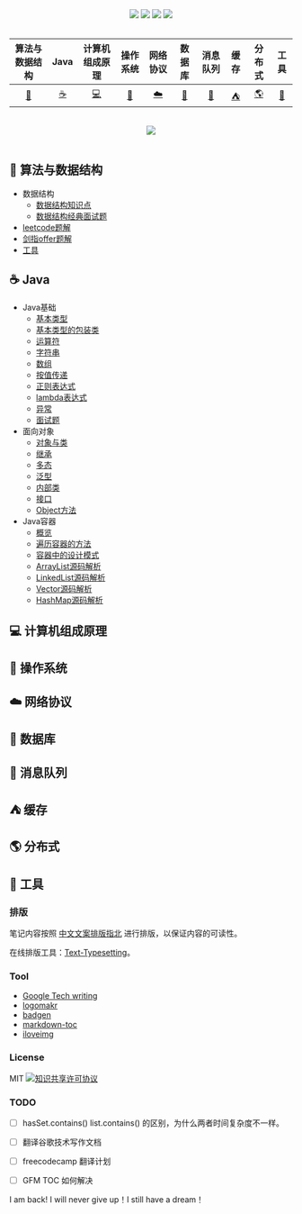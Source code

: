 <div align="center">
    <a href="#"> <img src="https://badgen.net/twitter/follow/cornprincess"></a>
    <a href="assets/download.md"> <img src="https://badgen.net/github/contributors/CornPrincess/Frontend_Notes"></a>
    <a href="#"> <img src="https://badgen.net/npm/license/lodash"></a>
    <!--<a href="#"> <img src="https://badgen.net/badge/%e5%85%ac%e4%bc%97%e5%8f%b7/Cornprincess?icon=rss"></a>-->
    <a href="#"> <img src="https://badgen.net/runkit/cal-badge-icd0onfvrxx6"></a>
</div>
<br>



| 算法与数据结构  | Java | 计算机组成原理| 操作系统 | 网络协议 | 数据库 | 消息队列 | 缓存 | 分布式 | 工具 |
| :-----------: | :-----------: | :-----------: | :-----------: | :-----------: | :-----------: | :-----------: | :-----------: | :-----------: | :-----------: |
| [:pencil:](#pencil-算法与数据结构)  | [:coffee:](#coffee-Java) | [:computer:](#computer-计算机组成原理) | [:fax:](#fax-操作系统) | [:cloud:](#cloud-网络协议) | [:floppy_disk:](#floppy_disk-数据库) | [:postbox:](#postbox-消息队列) | [:tent:](#tent-缓存) | [:earth_americas:](#earth_americas-分布式) | [:wrench:](#wrench-工具) |
<br>

<div align="center">
    <img src="https://media-exp1.licdn.com/dms/image/C561BAQEazVZ-tlQZtg/company-background_10000/0?e=2159024400&v=beta&t=1BGrqFcuQVay8ltLFmf6Y0-1Mw7bhC9gupvsQFWkeek">
</div>

<br>

## :pencil: 算法与数据结构
- 数据结构
  - [数据结构知识点](https://github.com/CornPrincess/Backend_Nodets/blob/master/notes/%E7%AE%97%E6%B3%95%E4%B8%8E%E6%95%B0%E6%8D%AE%E7%BB%93%E6%9E%84/%E6%95%B0%E6%8D%AE%E7%BB%93%E6%9E%84/%E6%95%B0%E6%8D%AE%E7%BB%93%E6%9E%84%E7%9F%A5%E8%AF%86%E7%82%B9.md)
  - [数据结构经典面试题](https://github.com/CornPrincess/Backend_Nodets/blob/master/notes/%E7%AE%97%E6%B3%95%E4%B8%8E%E6%95%B0%E6%8D%AE%E7%BB%93%E6%9E%84/%E6%95%B0%E6%8D%AE%E7%BB%93%E6%9E%84/%E6%95%B0%E6%8D%AE%E7%BB%93%E6%9E%84%E7%BB%8F%E5%85%B8%E9%9D%A2%E8%AF%95%E9%A2%98.md)
- [leetcode题解](https://github.com/CornPrincess/LeetCode)
- [剑指offer题解](https://github.com/CornPrincess/Coding-Interview)
- [工具](https://github.com/CornPrincess/Backend_Nodets/blob/master/notes/%E7%AE%97%E6%B3%95%E4%B8%8E%E6%95%B0%E6%8D%AE%E7%BB%93%E6%9E%84/%E5%B7%A5%E5%85%B7/%E5%B7%A5%E5%85%B7.md)

## :coffee: Java

- Java基础
  - [基本类型](https://github.com/CornPrincess/Backend_Nodets/blob/master/notes/Java/Java%E5%9F%BA%E7%A1%80/%E5%9F%BA%E6%9C%AC%E7%B1%BB%E5%9E%8B.md) 
  - [基本类型的包装类](https://github.com/CornPrincess/Backend_Nodets/blob/master/notes/Java/Java%E5%9F%BA%E7%A1%80/%E5%9F%BA%E6%9C%AC%E7%B1%BB%E5%9E%8B%E5%8C%85%E8%A3%85%E7%B1%BB.md)
  - [运算符](https://github.com/CornPrincess/Backend_Nodets/blob/master/notes/Java/Java%E5%9F%BA%E7%A1%80/%E8%BF%90%E7%AE%97%E7%AC%A6.md)
  - [字符串](https://github.com/CornPrincess/Backend_Nodets/blob/master/notes/Java/Java%E5%9F%BA%E7%A1%80/%E5%AD%97%E7%AC%A6%E4%B8%B2.md)
  - [数组](https://github.com/CornPrincess/Backend_Nodets/blob/master/notes/Java/Java%E5%9F%BA%E7%A1%80/%E6%95%B0%E7%BB%84.md)
  - [按值传递](https://github.com/CornPrincess/Backend_Notes/blob/master/notes/Java/Java%E5%9F%BA%E7%A1%80/%E6%8C%89%E5%80%BC%E4%BC%A0%E9%80%92.md)
  - [正则表达式](https://github.com/CornPrincess/Backend_Notes/blob/master/notes/Java/Java%E5%9F%BA%E7%A1%80/%E6%AD%A3%E5%88%99%E8%A1%A8%E8%BE%BE%E5%BC%8F.md)
  - [lambda表达式](https://github.com/CornPrincess/Backend_Notes/blob/master/notes/Java/Java%E5%9F%BA%E7%A1%80/lambda%E8%A1%A8%E8%BE%BE%E5%BC%8F.md)
  - [异常](https://github.com/CornPrincess/Backend_Notes/blob/master/notes/Java/Java%E5%9F%BA%E7%A1%80/%E5%BC%82%E5%B8%B8.md)
  - [面试题](https://github.com/CornPrincess/Backend_Notes/blob/master/notes/Java/Java%E5%9F%BA%E7%A1%80/%E9%9D%A2%E8%AF%95%E9%A2%98.md)
- 面向对象
  - [对象与类](https://github.com/CornPrincess/Backend_Notes/blob/master/notes/Java/%E9%9D%A2%E5%90%91%E5%AF%B9%E8%B1%A1/%E5%AF%B9%E8%B1%A1%E4%B8%8E%E7%B1%BB.md)
  - [继承](https://github.com/CornPrincess/Backend_Nodets/blob/master/notes/Java/%E9%9D%A2%E5%90%91%E5%AF%B9%E8%B1%A1/%E7%BB%A7%E6%89%BF.md)
  - [多态](https://github.com/CornPrincess/Backend_Nodets/blob/master/notes/Java/%E9%9D%A2%E5%90%91%E5%AF%B9%E8%B1%A1/%E5%A4%9A%E6%80%81.md)
  - [泛型](https://github.com/CornPrincess/Backend_Nodets/blob/master/notes/Java/%E9%9D%A2%E5%90%91%E5%AF%B9%E8%B1%A1/%E6%B3%9B%E5%9E%8B.md)
  - [内部类](https://github.com/CornPrincess/Backend_Notes/blob/master/notes/Java/%E9%9D%A2%E5%90%91%E5%AF%B9%E8%B1%A1/%E5%86%85%E9%83%A8%E7%B1%BB.md)
  - [接口](https://github.com/CornPrincess/Backend_Notes/blob/master/notes/Java/%E9%9D%A2%E5%90%91%E5%AF%B9%E8%B1%A1/%E6%8E%A5%E5%8F%A3.md)
  - [Object方法](https://github.com/CornPrincess/Backend_Notes/blob/master/notes/Java/%E9%9D%A2%E5%90%91%E5%AF%B9%E8%B1%A1/Object%E6%96%B9%E6%B3%95.md)
- Java容器
  - [概览](https://github.com/CornPrincess/Backend_Notes/blob/master/notes/Java/Java%E5%AE%B9%E5%99%A8/%E6%A6%82%E8%A7%88.md)
  - [遍历容器的方法](https://github.com/CornPrincess/Backend_Notes/blob/master/notes/Java/Java%E5%AE%B9%E5%99%A8/%E9%81%8D%E5%8E%86%E5%AE%B9%E5%99%A8%E7%9A%84%E6%96%B9%E6%B3%95.md)
  - [容器中的设计模式](https://github.com/CornPrincess/Backend_Notes/blob/master/notes/Java/Java%E5%AE%B9%E5%99%A8/%E5%AE%B9%E5%99%A8%E4%B8%AD%E7%9A%84%E8%AE%BE%E8%AE%A1%E6%A8%A1%E5%BC%8F.md)
  - [ArrayList源码解析](https://github.com/CornPrincess/Backend_Notes/blob/master/notes/Java/Java%E5%AE%B9%E5%99%A8/ArrayList%E6%BA%90%E7%A0%81%E8%A7%A3%E6%9E%90.md)
  - [LinkedList源码解析](https://github.com/CornPrincess/Backend_Notes/blob/master/notes/Java/Java%E5%AE%B9%E5%99%A8/LinkedList%E6%BA%90%E7%A0%81%E8%A7%A3%E6%9E%90.md)
  - [Vector源码解析](https://github.com/CornPrincess/Backend_Notes/blob/master/notes/Java/Java%E5%AE%B9%E5%99%A8/Vector%E6%BA%90%E7%A0%81%E8%A7%A3%E6%9E%90.md)
  - [HashMap源码解析](https://github.com/CornPrincess/Backend_Notes/blob/master/notes/Java/Java%E5%AE%B9%E5%99%A8/HashMap%E6%BA%90%E7%A0%81%E8%A7%A3%E6%9E%90.md)

## :computer: 计算机组成原理 

## :fax: 操作系统 

## :cloud: 网络协议

## :floppy_disk: 数据库 

## :postbox: 消息队列 

## :tent: 缓存 

## :earth_americas: 分布式

## :wrench: 工具 

### 排版

笔记内容按照 [中文文案排版指北](https://github.com/sparanoid/chinese-copywriting-guidelines) 进行排版，以保证内容的可读性。

在线排版工具：[Text-Typesetting](https://github.com/CyC2018/Text-Typesetting)。

### Tool
- [Google Tech writing](https://docs.google.com/document/d/16aoMrMGHPIR1i_eUNRvksdDdwcDG6KiOJN6Vfh-n8-s/edit#heading=h.vnp1hgr949hw)
- [logomakr](https://logomakr.com/)
- [badgen](https://badgen.net)
- [markdown-toc](https://ecotrust-canada.github.io/markdown-toc/)
- [iloveimg](https://www.iloveimg.com/)

### License
MIT
<a rel="license" href="http://creativecommons.org/licenses/by-nc-sa/4.0/"><img alt="知识共享许可协议" style="border-width:0" src="https://i.creativecommons.org/l/by-nc-sa/4.0/88x31.png" /></a>

### TODO
 - [ ] hasSet.contains() list.contains() 的区别，为什么两者时间复杂度不一样。
 - [ ] 翻译谷歌技术写作文档
 - [ ] freecodecamp 翻译计划
 - [ ] GFM TOC 如何解决


I am back! I will never give up！I still have a dream！

